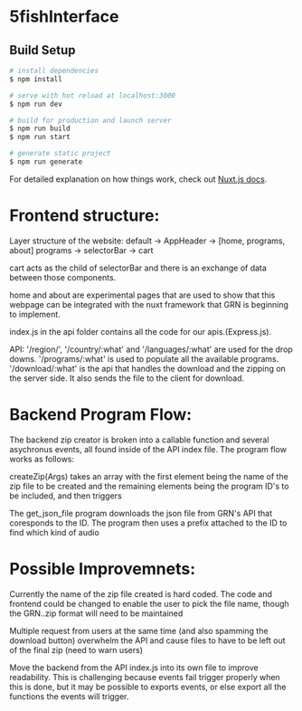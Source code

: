 # 5fishInterface

## Build Setup

```bash
# install dependencies
$ npm install

# serve with hot reload at localhost:3000
$ npm run dev

# build for production and launch server
$ npm run build
$ npm run start

# generate static project
$ npm run generate
```

For detailed explanation on how things work, check out [Nuxt.js docs](https://nuxtjs.org).

# Frontend structure:

Layer structure of the website:
default -> AppHeader -> [home, programs, about]
programs -> selectorBar -> cart

cart acts as the child of selectorBar and there is an exchange of data between those components.

home and about are experimental pages that are used to show that this webpage can be integrated with the nuxt framework that GRN is beginning to implement.

index.js in the api folder contains all the code for our apis.(Express.js).

API:
'/region/', '/country/:what' and '/languages/:what' are used for the drop downs.
'/programs/:what' is used to populate all the available programs.
'/download/:what' is the api that handles the download and the zipping on the server side. It also sends the file to the client for download.


# Backend Program Flow:

The backend zip creator is broken into a callable function and several asychronus events, all found inside of the API index file. The program flow works as follows:

createZip(Args) takes an array with the first element being the name of the zip file to be created and the remaining elements being the program ID's to be included, and then triggers 

The get_json_file program downloads the json file from GRN's API that coresponds to the ID. The program then uses a prefix attached to the ID to find which kind of audio 


# Possible Improvemnets:

Currently the name of the zip file created is hard coded. The code and frontend could be changed to enable the user to pick the file name, though the GRN.<name>.zip format will need to be maintained 

Multiple request from users at the same time (and also spamming the download button) overwhelm the API and cause files to have to be left out of the final zip (need to warn users)

Move the backend from the  API index.js into its own file to improve readability. This is challenging because events fail trigger properly when this is done, but it may be possible to exports events, or else export all the functions the events will trigger. 